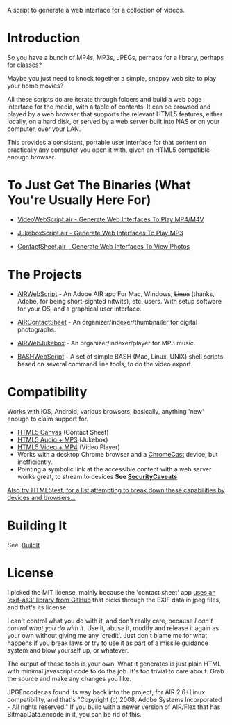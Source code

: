 A script to generate a web interface for a collection of videos.

# Introduction #

So you have a bunch of MP4s, MP3s, JPEGs, perhaps for a library, perhaps for classes?

Maybe you just need to knock together a simple, snappy web site to play your home movies?

All these scripts do are iterate through folders and build a web page interface for the media, with a table of contents.  It can be browsed and played by a web browser that supports the relevant HTML5 features, either locally, on a hard disk, or served by a web server built into NAS or on your computer, over your LAN.

This provides a consistent, portable user interface for that content on practically any computer you open it with, given an HTML5 compatible-enough browser.

# To Just Get The Binaries (What You're Usually Here For) #

  * [VideoWebScript.air - Generate Web Interfaces To Play MP4/M4V](https://videowebscript.googlecode.com/svn/trunk/AIR/videowebscript/deploy/VideoWebScript.air)

  * [JukeboxScript.air - Generate Web Interfaces To Play MP3](https://videowebscript.googlecode.com/svn/trunk/AIR/jukeboxscript/deploy/JukeboxScript.air)

  * [ContactSheet.air - Generate Web Interfaces To View Photos](https://videowebscript.googlecode.com/svn/trunk/AIR/contactscript/deploy/ContactSheet.air)

# The Projects #

  * [AIRWebScript](AIRWebScript.md) - An Adobe AIR app For Mac, Windows, ~~Linux~~ (thanks, Adobe, for being short-sighted nitwits), etc. users.  With setup software for your OS, and a graphical user interface.

  * [AIRContactSheet](AIRContactSheet.md) - An organizer/indexer/thumbnailer for digital photographs.

  * [AIRWebJukebox](AIRWebJukebox.md) - An organizer/indexer/player for MP3 music.

  * [BASHWebScript](BASHWebScript.md) - A set of simple BASH (Mac, Linux, UNIX) shell scripts based on several command line tools, to do the video export.

# Compatibility #

Works with iOS, Android, various browsers, basically, anything 'new' enough to claim support for.

  * [HTML5 Canvas](http://www.w3schools.com/html/html5_canvas.asp) (Contact Sheet)
  * [HTML5 Audio + MP3](http://www.w3schools.com/html/html5_audio.asp) (Jukebox)
  * [HTML5 Video + MP4](http://www.w3schools.com/html/html5_video.asp) (Video Player)
  * Works with a desktop Chrome browser and a [ChromeCast](ChromeCast.md) device, but inefficiently.
  * Pointing a symbolic link at the accessible content with a web server works great, to stream to devices **See [SecurityCaveats](SecurityCaveats.md)**

[Also try HTML5test, for a list attempting to break down these capabilities by devices and browsers...](http://html5test.com/results/other.html)

# Building It #

See: [BuildIt](BuildIt.md)

# License #

I picked the MIT license, mainly because the 'contact sheet' app [uses an 'exif-as3' library from GitHub](https://github.com/bashi/exif-as3) that picks through the EXIF data in jpeg files, and that's its license.

I can't control what you do with it, and don't really care, because _I can't control what you do with it_.  Use it, abuse it, modify and release it again as your own without giving me any 'credit'.  Just don't blame me for what happens if you break laws or try to use it as part of a missile guidance system and blow yourself up, or whatever.

The output of these tools is your own.  What it generates is just plain HTML with minimal javascript code to do the job.  It's too trivial to care about.  Grab the source and make any changes you like.

JPGEncoder.as found its way back into the project, for AIR 2.6+Linux compatibility, and that's "Copyright (c) 2008, Adobe Systems Incorporated - All rights reserved."  If you build with a newer version of AIR/Flex that has BitmapData.encode in it, you can be rid of this.